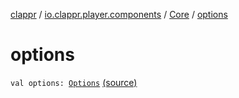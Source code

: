 [clappr](../../index.md) / [io.clappr.player.components](../index.md) / [Core](index.md) / [options](.)

# options

`val options: `[`Options`](../../io.clappr.player.base/-options/index.md) [(source)](https://github.com/clappr/clappr-android/tree/dev/clappr/src/main/kotlin/io/clappr/player/components/Core.kt#L13)